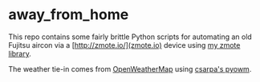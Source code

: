 # away_from_home

This repo contains some fairly brittle Python scripts for automating an old Fujitsu aircon via a 
[http://zmote.io/](zmote.io) device using [my zmote library](https://github.com/initialed85/zmote).

The weather tie-in comes from [OpenWeatherMap](http://www.openweathermap.com/) using 
[csarpa's pyowm](https://github.com/csparpa/pyowm).
